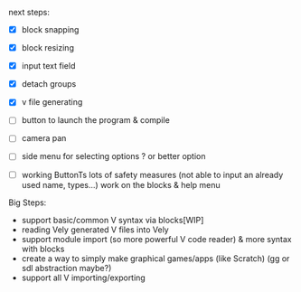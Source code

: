 next steps:

- [x] block snapping
- [x] block resizing
- [x] input text field
- [x] detach groups
- [x] v file generating
- [ ] button to launch the program & compile
- [ ] camera pan
- [ ] side menu for selecting options ? or better option 
- [ ] working ButtonTs
lots of safety measures (not able to input an already used name, types...)
work on the blocks & help menu


Big Steps:
- support  basic/common V syntax via blocks[WIP]
- reading Vely generated V files into Vely
- support module import (so more powerful V code reader) & more syntax with blocks
- create a way to simply make graphical games/apps (like Scratch) (gg or sdl abstraction maybe?)
- support all V importing/exporting

